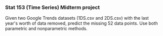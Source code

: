### Stat 153 (Time Series) Midterm project

Given two Google Trends datasets (1DS.csv and 2DS.csv) with the last year's worth of data removed, predict the missing 52 data points. Use both parametric and nonparametric methods. 
